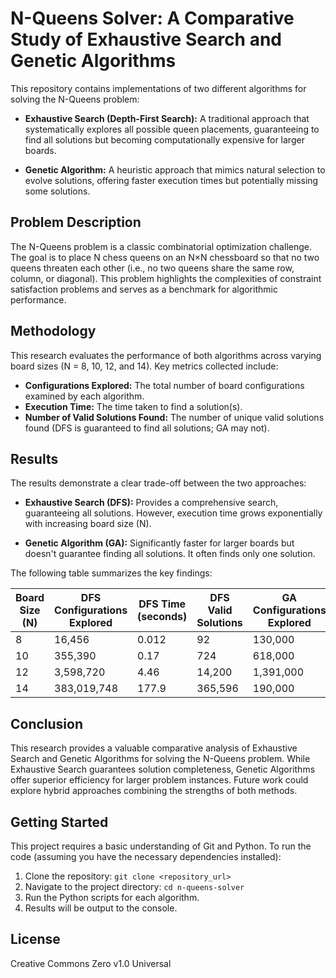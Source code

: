 # N-Queens Solver: A Comparative Study of Exhaustive Search and Genetic Algorithms

This repository contains implementations of two different algorithms for solving the N-Queens problem:

* **Exhaustive Search (Depth-First Search):** A traditional approach that systematically explores all possible queen placements, guaranteeing to find all solutions but becoming computationally expensive for larger boards.

* **Genetic Algorithm:** A heuristic approach that mimics natural selection to evolve solutions, offering faster execution times but potentially missing some solutions.

## Problem Description

The N-Queens problem is a classic combinatorial optimization challenge. The goal is to place N chess queens on an N×N chessboard so that no two queens threaten each other (i.e., no two queens share the same row, column, or diagonal). This problem highlights the complexities of constraint satisfaction problems and serves as a benchmark for algorithmic performance.

## Methodology

This research evaluates the performance of both algorithms across varying board sizes (N = 8, 10, 12, and 14). Key metrics collected include:

* **Configurations Explored:** The total number of board configurations examined by each algorithm.
* **Execution Time:** The time taken to find a solution(s).
* **Number of Valid Solutions Found:** The number of unique valid solutions found (DFS is guaranteed to find all solutions; GA may not).

## Results

The results demonstrate a clear trade-off between the two approaches:

* **Exhaustive Search (DFS):** Provides a comprehensive search, guaranteeing all solutions. However, execution time grows exponentially with increasing board size (N).

* **Genetic Algorithm (GA):** Significantly faster for larger boards but doesn't guarantee finding all solutions. It often finds only one solution.

The following table summarizes the key findings:

| Board Size (N) | DFS Configurations Explored | DFS Time (seconds) | DFS Valid Solutions | GA Configurations Explored | GA Time (seconds) | GA Valid Solutions |
|---|---|---|---|---|---|---|
| 8 | 16,456 | 0.012 | 92 | 130,000 | 122.1 | 1 |
| 10 | 355,390 | 0.17 | 724 | 618,000 | 198.6 | 1 |
| 12 | 3,598,720 | 4.46 | 14,200 | 1,391,000 | 301.7 | 1 |
| 14 | 383,019,748 | 177.9 | 365,596 | 190,000 | 432.8 | 1 |




## Conclusion

This research provides a valuable comparative analysis of Exhaustive Search and Genetic Algorithms for solving the N-Queens problem. While Exhaustive Search guarantees solution completeness, Genetic Algorithms offer superior efficiency for larger problem instances. Future work could explore hybrid approaches combining the strengths of both methods.


## Getting Started

This project requires a basic understanding of Git and Python. To run the code (assuming you have the necessary dependencies installed):

1. Clone the repository: `git clone <repository_url>`
2. Navigate to the project directory: `cd n-queens-solver`
3. Run the Python scripts for each algorithm.
4. Results will be output to the console.


## License

Creative Commons Zero v1.0 Universal

